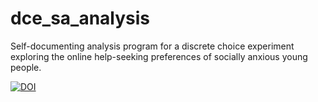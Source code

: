 # dce_sa_analysis
Self-documenting analysis program for a discrete choice experiment exploring the online help-seeking preferences of socially anxious young people.

[![DOI](https://zenodo.org/badge/DOI/10.5281/zenodo.7223287.svg)](https://doi.org/10.5281/zenodo.7223286)
